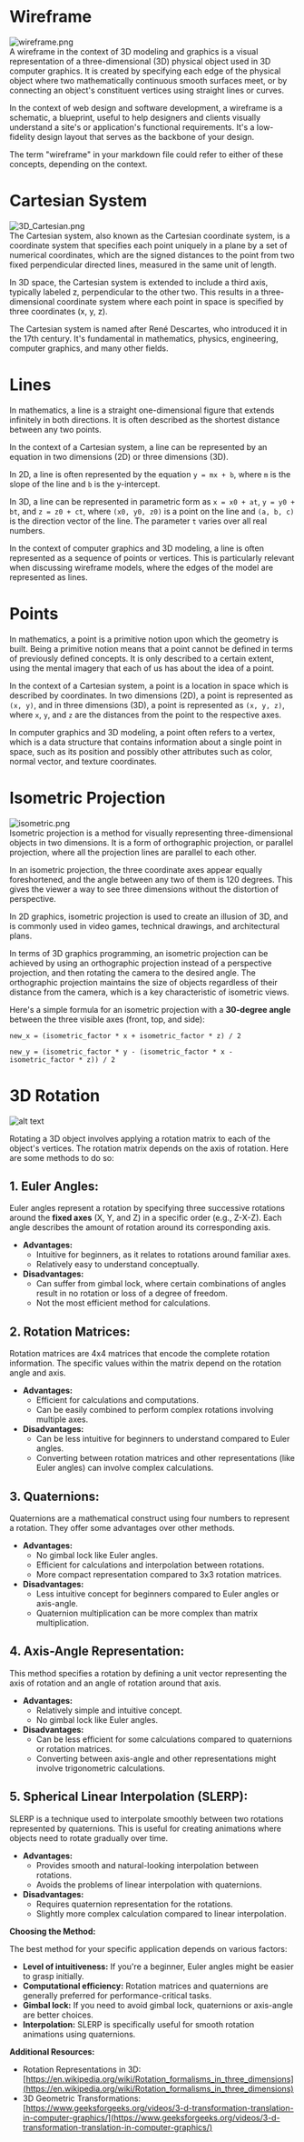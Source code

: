 # Wireframe
![wireframe.png](wireframe.png)\
A wireframe in the context of 3D modeling and graphics is a visual representation of a three-dimensional (3D) physical object used in 3D computer graphics. It is created by specifying each edge of the physical object where two mathematically continuous smooth surfaces meet, or by connecting an object's constituent vertices using straight lines or curves.

In the context of web design and software development, a wireframe is a schematic, a blueprint, useful to help designers and clients visually understand a site's or application's functional requirements. It's a low-fidelity design layout that serves as the backbone of your design.

The term "wireframe" in your markdown file could refer to either of these concepts, depending on the context.

# Cartesian System
![3D_Cartesian.png](3D_Cartesian.png)\
The Cartesian system, also known as the Cartesian coordinate system, is a coordinate system that specifies each point uniquely in a plane by a set of numerical coordinates, which are the signed distances to the point from two fixed perpendicular directed lines, measured in the same unit of length.

In 3D space, the Cartesian system is extended to include a third axis, typically labeled z, perpendicular to the other two. This results in a three-dimensional coordinate system where each point in space is specified by three coordinates (x, y, z).

The Cartesian system is named after René Descartes, who introduced it in the 17th century. It's fundamental in mathematics, physics, engineering, computer graphics, and many other fields.

# Lines
In mathematics, a line is a straight one-dimensional figure that extends infinitely in both directions. It is often described as the shortest distance between any two points.

In the context of a Cartesian system, a line can be represented by an equation in two dimensions (2D) or three dimensions (3D).

In 2D, a line is often represented by the equation `y = mx + b`, where `m` is the slope of the line and `b` is the y-intercept.

In 3D, a line can be represented in parametric form as `x = x0 + at`, `y = y0 + bt`, and `z = z0 + ct`, where `(x0, y0, z0)` is a point on the line and `(a, b, c)` is the direction vector of the line. The parameter `t` varies over all real numbers.

In the context of computer graphics and 3D modeling, a line is often represented as a sequence of points or vertices. This is particularly relevant when discussing wireframe models, where the edges of the model are represented as lines.

# Points
In mathematics, a point is a primitive notion upon which the geometry is built. Being a primitive notion means that a point cannot be defined in terms of previously defined concepts. It is only described to a certain extent, using the mental imagery that each of us has about the idea of a point.

In the context of a Cartesian system, a point is a location in space which is described by coordinates. In two dimensions (2D), a point is represented as `(x, y)`, and in three dimensions (3D), a point is represented as `(x, y, z)`, where `x`, `y`, and `z` are the distances from the point to the respective axes.

In computer graphics and 3D modeling, a point often refers to a vertex, which is a data structure that contains information about a single point in space, such as its position and possibly other attributes such as color, normal vector, and texture coordinates.

# Isometric Projection
![isometric.png](isometric.png)\
Isometric projection is a method for visually representing three-dimensional objects in two dimensions. It is a form of orthographic projection, or parallel projection, where all the projection lines are parallel to each other.

In an isometric projection, the three coordinate axes appear equally foreshortened, and the angle between any two of them is 120 degrees. This gives the viewer a way to see three dimensions without the distortion of perspective.

In 2D graphics, isometric projection is used to create an illusion of 3D, and is commonly used in video games, technical drawings, and architectural plans.

In terms of 3D graphics programming, an isometric projection can be achieved by using an orthographic projection instead of a perspective projection, and then rotating the camera to the desired angle. The orthographic projection maintains the size of objects regardless of their distance from the camera, which is a key characteristic of isometric views.

Here's a simple formula for an isometric projection with a **30-degree angle** between the three visible axes (front, top, and side):

`new_x = (isometric_factor * x + isometric_factor * z) / 2`

`new_y = (isometric_factor * y - (isometric_factor * x - isometric_factor * z)) / 2`

# 3D Rotation
![alt text](3D_rotation.png)

Rotating a 3D object involves applying a rotation matrix to each of the object's vertices. The rotation matrix depends on the axis of rotation. Here are some methods to do so:

## **1. Euler Angles:**

Euler angles represent a rotation by specifying three successive rotations around the **fixed axes** (X, Y, and Z) in a specific order (e.g., Z-X-Z). Each angle describes the amount of rotation around its corresponding axis.

* **Advantages:**
    * Intuitive for beginners, as it relates to rotations around familiar axes.
    * Relatively easy to understand conceptually.
* **Disadvantages:**
    * Can suffer from gimbal lock, where certain combinations of angles result in no rotation or loss of a degree of freedom.
    * Not the most efficient method for calculations.

## **2. Rotation Matrices:**

Rotation matrices are 4x4 matrices that encode the complete rotation information. The specific values within the matrix depend on the rotation angle and axis.

* **Advantages:**
    * Efficient for calculations and computations.
    * Can be easily combined to perform complex rotations involving multiple axes.
* **Disadvantages:**
    * Can be less intuitive for beginners to understand compared to Euler angles.
    * Converting between rotation matrices and other representations (like Euler angles) can involve complex calculations.

## **3. Quaternions:**

Quaternions are a mathematical construct using four numbers to represent a rotation. They offer some advantages over other methods.

* **Advantages:**
    * No gimbal lock like Euler angles.
    * Efficient for calculations and interpolation between rotations.
    * More compact representation compared to 3x3 rotation matrices.
* **Disadvantages:**
    * Less intuitive concept for beginners compared to Euler angles or axis-angle.
    * Quaternion multiplication can be more complex than matrix multiplication.

## **4. Axis-Angle Representation:**

This method specifies a rotation by defining a unit vector representing the axis of rotation and an angle of rotation around that axis.

* **Advantages:**
    * Relatively simple and intuitive concept.
    * No gimbal lock like Euler angles.
* **Disadvantages:**
    * Can be less efficient for some calculations compared to quaternions or rotation matrices.
    * Converting between axis-angle and other representations might involve trigonometric calculations.

## **5. Spherical Linear Interpolation (SLERP):**

SLERP is a technique used to interpolate smoothly between two rotations represented by quaternions. This is useful for creating animations where objects need to rotate gradually over time.

* **Advantages:**
    * Provides smooth and natural-looking interpolation between rotations.
    * Avoids the problems of linear interpolation with quaternions.
* **Disadvantages:**
    * Requires quaternion representation for the rotations.
    * Slightly more complex calculation compared to linear interpolation. 

**Choosing the Method:**

The best method for your specific application depends on various factors:

* **Level of intuitiveness:** If you're a beginner, Euler angles might be easier to grasp initially.
* **Computational efficiency:** Rotation matrices and quaternions are generally preferred for performance-critical tasks.
* **Gimbal lock:** If you need to avoid gimbal lock, quaternions or axis-angle are better choices.
* **Interpolation:** SLERP is specifically useful for smooth rotation animations using quaternions.

**Additional Resources:**

* Rotation Representations in 3D: [https://en.wikipedia.org/wiki/Rotation_formalisms_in_three_dimensions](https://en.wikipedia.org/wiki/Rotation_formalisms_in_three_dimensions)
* 3D Geometric Transformations: [https://www.geeksforgeeks.org/videos/3-d-transformation-translation-in-computer-graphics/](https://www.geeksforgeeks.org/videos/3-d-transformation-translation-in-computer-graphics/)

